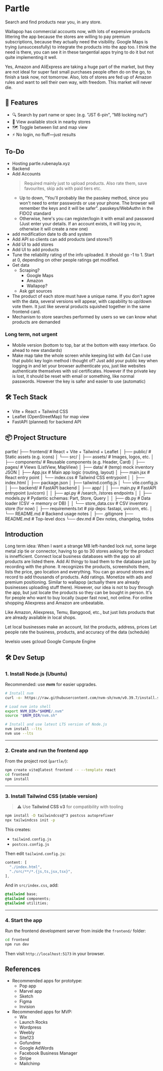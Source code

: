# Partle
Search and find products near you, in any store.

Wallapop has commercial accounts now, with lots of expensive products littering the app because the stores are willing to pay premium subscriptions, because they actually need the visibility. Google Maps is trying (unsuccessfully) to integrate the products into the app too. I think the need is there, you can see it in these tangential apps trying to do it but not quite implementing it well.

Yes, Amazon and AliExpress are taking a huge part of the market, but they are not ideal for super fast small purchases people often do on the go, to finish a task now, not tomorrow. Also, lots of stores are fed up of Amazon rules and want to sell their own way, with freedom. This market will never die.

## 🚀 Features
- 🔍 Search by part name or spec (e.g. "JST 6-pin", "M8 locking nut")
- 📍 View available stock in nearby stores
- 🗺 Toggle between list and map view
- ⚡ No login, no fluff—just results

## To-Do
- Hosting partle.rubenayla.xyz
- Backend
- Add Accounts
    > Required mainly just to upload products. Also rate them, save favourites, skip ads with paid tiers etc.
    - Up to down, "You'll probably like the passkey method, since you won't need to enter passwords or use your phone. The browser will remember the keys and it will be safer". passkeys/WebAuthn in the FIDO2 standard
    - Otherwise, here's you can register/login it with email and password (Just enter your details. If an account exists, it will log you in, otherwise it will create a new one)
- add modification date to db and system
- Add API so clients can add products (and stores?)
- Add UI to add stores
- Add UI to add products
- Tune the reliability rating of the info uploaded. It should go -1 to 1. Start at 0, depending on other people ratings get modified.
- Get data
    - Scraping?
        - Google Maps
        - Amazon
        - Wallapop?
    - Ask gpt sources
- The product of each store must have a unique name. If you don't agree with the data, several versions will appear, with capability to up/down vote them. It just like several products squished together in the same frontend card.
- Mechanism to store searches performed by users so we can know what products are demanded

### Long term, not urgent
- Mobile version (bottom to top, bar at the bottom with easy interface. Go ahead to new standards)
- Make map take the whole screen while keeping list with 4xl
Can I use that public key login method i thought of? Just add your public key when logging in and let your browser authenticate you, just like websites authenticate themselves with ssl certificates. However if the private key is lost, it should be reset with email or something, like normal passwords. However the key is safer and easier to use (automatic)


## 🛠 Tech Stack

- Vite + React + Tailwind CSS
- Leaflet (OpenStreetMap) for map view
- FastAPI (planned) for backend API

## 📦 Project Structure
partle/
├── frontend/                           # React + Vite + Tailwind + Leaflet
│   ├── public/                         # Static assets (e.g. icons)
│   └── src/
│       ├── assets/                     # Images, logos, etc.
│       ├── components/                 # Reusable components (e.g. Header, Card)
│       ├── pages/                      # Views (ListView, MapView)
│       ├── data/                       # (temp) mock inventory JSON
│       ├── App.jsx                     # Main app logic (routing, layout)
│       ├── main.jsx                    # React entry point
│       └── index.css                   # Tailwind CSS entrypoint
│
│   ├── index.html
│   ├── package.json
│   ├── tailwind.config.js
│   └── vite.config.js
│
├── backend/                            # FastAPI backend
│   ├── app/
│   │   ├── main.py                     # FastAPI entrypoint (uvicorn)
│   │   ├── api.py                      # /search, /stores endpoints
│   │   ├── models.py                   # Pydantic schemas: Part, Store, Query
│   │   ├── db.py                       # Data loader (CSV → memory or DB)
│   │   └── store_data.csv              # CSV inventory store (for now)
│   ├── requirements.txt                # pip deps: fastapi, uvicorn, etc.
│   └── README.md                       # Backend usage notes
│
├── .gitignore
├── README.md                           # Top-level docs
└── dev.md                              # Dev notes, changelog, todos


## Introduction
Long term idea: When I want a strange M8 left-handed lock nut, some large metal zip tie or connector, having to go to 30 stores asking for the product is innefficient. Connect local business databases with the app so all products are listed there. Add AI thingy to load them to the database just by recording with the phone. It recognizes the products, screenshots them, lists the price, geo location and everything. You can go around stores and record to add thousands of products.
Add ratings.
Monetize with ads and premium positioning. Similar to wallapop (actually there are already businesses uploading stuff there). However, our idea is not to buy through the app, but just locate the products so they can be bought in person. It's for people who want to buy locally (super fast now), not online. For online shopping Aliexpress and Amazon are unbeatable.

Like Amazon, Aliexpress, Temu, Banggood, etc., but just lists products that are already available in local shops.

Let local businesses make an account, list the products, address, prices
Let people rate the business, products, and accuracy of the data (schedule)

levelsio uses gcloud Google Compute Engine

## 🛠 Dev Setup

### 1. Install Node.js (Ubuntu)

Recommended: use **nvm** for easier upgrades.

```bash
# Install nvm
curl -o- https://raw.githubusercontent.com/nvm-sh/nvm/v0.39.7/install.sh | bash

# Load nvm into shell
export NVM_DIR="$HOME/.nvm"
source "$NVM_DIR/nvm.sh"

# Install and use latest LTS version of Node.js
nvm install --lts
nvm use --lts
```

---

### 2. Create and run the frontend app

From the project root (`partle/`):

```bash
npm create vite@latest frontend -- --template react
cd frontend
npm install
```

---

### 3. Install Tailwind CSS (stable version)

> ⚠️ Use **Tailwind CSS v3** for compatibility with tooling

```bash
npm install -D tailwindcss@^3 postcss autoprefixer
npx tailwindcss init -p
```

This creates:
- `tailwind.config.js`
- `postcss.config.js`

Then edit `tailwind.config.js`:

```js
content: [
  "./index.html",
  "./src/**/*.{js,ts,jsx,tsx}",
],
```

And in `src/index.css`, add:

```css
@tailwind base;
@tailwind components;
@tailwind utilities;
```

---

### 4. Start the app

Run the frontend development server from inside the `frontend/` folder:

```bash
cd frontend
npm run dev
```

Then visit `http://localhost:5173` in your browser.


## References
- Recommended apps for prototype:
    - Pop app
    - Marvel app
    - Sketch
    - Figma
    - Invision
- Recommended apps for MVP:
    - Wix
    - Launch Rocks
    - Wordpress
    - Weebly
    - Site123
    - Gofundme
    - Google AdWords
    - Facebook Business Manager
    - Stripe
    - Mailchimp
